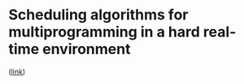 # Scheduling algorithms for multiprogramming in a hard real-time environment

([link](https://drive.google.com/open?id=0B_10gtxnPV-_VzhBb0tVa05VUG8))

#
